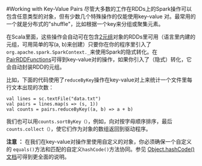 #Working with Key-Value Pairs
尽管大多数的工作在RDDs上的Spark操作可以包含任意类型的对象，但有少数几个特殊操作的仅能使用key-value 对。最常用的一个就是分布式的"shuffle"，比如根据一个key来分组或聚集元素。

在Scala里面，这些操作会自动可在包含[2元组](http://www.scala-lang.org/api/2.10.4/index.html#scala.Tuple2)对象的RDDs里可用（语言里内建的元组，可用简单的写(a, b)来创建）只要你在你的程序里引入了 `org.apache.spark.SparkContext._`来使用Spark的隐式转化。在[PairRDDFunctions](https://spark.apache.org/docs/latest/api/scala/index.html#org.apache.spark.rdd.PairRDDFunctions)可得到key-value对的操作，如果你引入了（隐式）转化，它会自动封装RDD的元组。


比如，下面的代码使用了`reduceByKey`操作在key-value对上来统计一个文件里每行文本出现的次数：

	val lines = sc.textFile("data.txt")
	val pairs = lines.map(s => (s, 1))
	val counts = pairs.reduceByKey((a, b) => a + b)
	

我们也可以用`counts.sortByKey（）`，例如，向对按字母顺序排序，最后`counts.collect（）`，使它们作为对象的数组返回到驱动程序。


**注意 ：** 在我们在key-value对操作里使用自定义的对象，你必须确保一个自定义的 `equals()`方法和匹配的自定义`hashCode()`方法协同。参见 [Object.hashCode() 文档](http://docs.oracle.com/javase/7/docs/api/java/lang/Object.html)可得到更全面的说明。